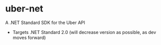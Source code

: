 # uber-net
A .NET Standard SDK for the Uber API

- Targets .NET Standard 2.0 (will decrease version as possible, as dev moves forward)
